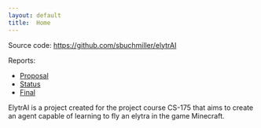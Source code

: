 ```yaml
---
layout: default
title:  Home
---
```


Source code: https://github.com/sbuchmiller/elytrAI

Reports:

- [Proposal](proposal.md)
- [Status](status.html)
- [Final](final.html)

ElytrAI is a project created for the project course CS-175 that aims to create an agent capable of learning to fly an elytra in the game Minecraft.
